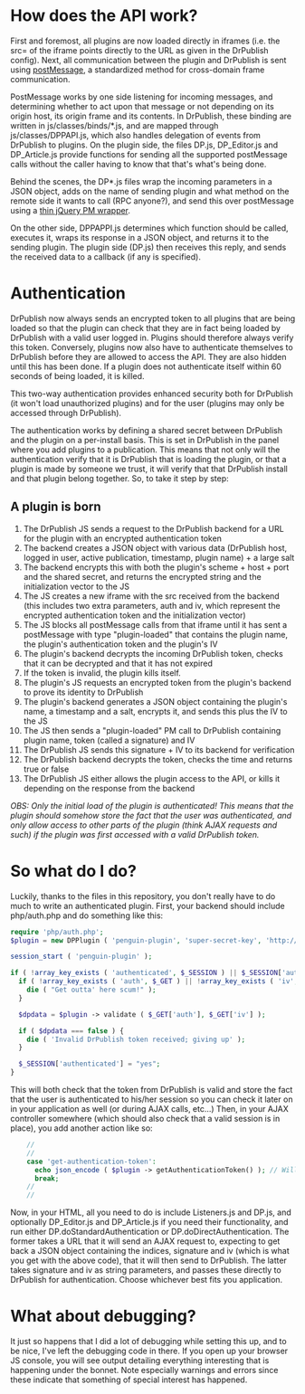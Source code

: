 How does the API work?
==========================
First and foremost, all plugins are now loaded directly in iframes (i.e. the src= of the iframe points directly to the URL as given in the DrPublish config).
Next, all communication between the plugin and DrPublish is sent using [postMessage](https://developer.mozilla.org/en/DOM/window.postMessage), a standardized method for cross-domain frame communication.

PostMessage works by one side listening for incoming messages, and determining whether to act upon that message or not depending on its origin host, its origin frame and its contents.
In DrPublish, these binding are written in js/classes/binds/\*.js, and are mapped through js/classes/DPPAPI.js, which also handles delegation of events from DrPublish to plugins.
On the plugin side, the files DP.js, DP\_Editor.js and DP\_Article.js provide functions for sending all the supported postMessage calls without the caller having to know that that's what's being done.

Behind the scenes, the DP\*.js files wrap the incoming parameters in a JSON object, adds on the name of sending plugin and what method on the remote side it wants to call (RPC anyone?), and send this over postMessage using a [thin jQuery PM wrapper](http://postmessage.freebaseapps.com/).

On the other side, DPPAPPI.js determines which function should be called, executes it, wraps its response in a JSON object, and returns it to the sending plugin. The plugin side (DP.js) then receives this reply, and sends the received data to a callback (if any is specified).

Authentication
==============
DrPublish now always sends an encrypted token to all plugins that are being loaded so that the plugin can check that they are in fact being loaded by DrPublish with a valid user logged in.
Plugins should therefore always verify this token.
Conversely, plugins now also have to authenticate themselves to DrPublish before they are allowed to access the API. They are also hidden until this has been done.
If a plugin does not authenticate itself within 60 seconds of being loaded, it is killed.

This two-way authentication provides enhanced security both for DrPublish (it won't load unauthorized plugins) and for the user (plugins may only be accessed through DrPublish).

The authentication works by defining a shared secret between DrPublish and the plugin on a per-install basis.
This is set in DrPublish in the panel where you add plugins to a publication.
This means that not only will the authentication verify that it is DrPublish that is loading the plugin, or that a plugin is made by someone we trust, it will verify that that DrPublish install and that plugin belong together.
So, to take it step by step:

A plugin is born
----------------
1. The DrPublish JS sends a request to the DrPublish backend for a URL for the plugin with an encrypted authentication token
2. The backend creates a JSON object with various data (DrPublish host, logged in user, active publication, timestamp, plugin name) + a large salt
3. The backend encrypts this with both the plugin's scheme + host + port and the shared secret, and returns the encrypted string and the initialization vector to the JS
4. The JS creates a new iframe with the src received from the backend (this includes two extra parameters, auth and iv, which represent the encrypted authentication token and the initialization vector)
5. The JS blocks all postMessage calls from that iframe until it has sent a postMessage with type "plugin-loaded" that contains the plugin name, the plugin's authentication token and the plugin's IV
6. The plugin's backend decrypts the incoming DrPublish token, checks that it can be decrypted and that it has not expired
7. If the token is invalid, the plugin kills itself.
8. The plugin's JS requests an encrypted token from the plugin's backend to prove its identity to DrPublish
9. The plugin's backend generates a JSON object containing the plugin's name, a timestamp and a salt, encrypts it, and sends this plus the IV to the JS
10. The JS then sends a "plugin-loaded" PM call to DrPublish containing plugin name, token (called a signature) and IV
11. The DrPublish JS sends this signature + IV to its backend for verification
12. The DrPublish backend decrypts the token, checks the time and returns true or false
13. The DrPublish JS either allows the plugin access to the API, or kills it depending on the response from the backend

*OBS: Only the initial load of the plugin is authenticated! This means that the plugin should somehow store the fact that the user was authenticated, and only allow access to other parts of the plugin (think AJAX requests and such) if the plugin was first accessed with a valid DrPublish token.*

So what do I do?
================
Luckily, thanks to the files in this repository, you don't really have to do much to write an authenticated plugin.
First, your backend should include php/auth.php and do something like this:

```php
require 'php/auth.php';
$plugin = new DPPlugin ( 'penguin-plugin', 'super-secret-key', 'http://myhost.com:80' );

session_start ( 'penguin-plugin' );

if ( !array_key_exists ( 'authenticated', $_SESSION ) || $_SESSION['authenticated'] !== "yes" ) {
  if ( !array_key_exists ( 'auth', $_GET ) || !array_key_exists ( 'iv', $_GET ) ) {
    die ( "Get outta' here scum!" );
  }

  $dpdata = $plugin -> validate ( $_GET['auth'], $_GET['iv'] );

  if ( $dpdata === false ) {
    die ( 'Invalid DrPublish token received; giving up' );
  }

  $_SESSION['authenticated'] = "yes";
}
```

This will both check that the token from DrPublish is valid and store the fact that the user is authenticated to his/her session so you can check it later on in your application as well (or during AJAX calls, etc...)
Then, in your AJAX controller somewhere (which should also check that a valid session is in place), you add another action like so:

```php
    // 
    //
    case 'get-authentication-token':
      echo json_encode ( $plugin -> getAuthenticationToken() ); // Will include two values, signature and iv
      break;
    //
    //
```
    
Now, in your HTML, all you need to do is include Listeners.js and DP.js, and optionally DP_Editor.js and DP_Article.js if you need their functionality, and run either DP.doStandardAuthentication or DP.doDirectAuthentication.
The former takes a URL that it will send an AJAX request to, expecting to get back a JSON object containing the indices, signature and iv (which is what you get with the above code), that it will then send to DrPublish.
The latter takes signature and iv as string parameters, and passes these directly to DrPublish for authentication.
Choose whichever best fits you application.

What about debugging?
=====================
It just so happens that I did a lot of debugging while setting this up, and to be nice, I've left the debugging code in there.
If you open up your browser JS console, you will see output detailing everything interesting that is happening under the bonnet.
Note especially warnings and errors since these indicate that something of special interest has happened.
